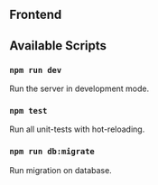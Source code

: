 ## Frontend

## Available Scripts

### `npm run dev`

Run the server in development mode.

### `npm test`

Run all unit-tests with hot-reloading.

### `npm run db:migrate`

Run migration on database.
